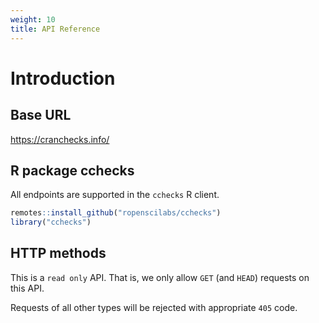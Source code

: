 ```yaml
---
weight: 10
title: API Reference
---
```


# Introduction

## Base URL

<https://cranchecks.info/>

## R package cchecks

All endpoints are supported in the `cchecks` R client.

```r
remotes::install_github("ropenscilabs/cchecks")
library("cchecks")
```

## HTTP methods

This is a `read only` API. That is, we only allow `GET` (and `HEAD`) requests on this API.

Requests of all other types will be rejected with appropriate `405` code.